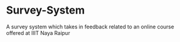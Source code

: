 # Survey-System
A survey system which takes in feedback related to an online course offered at IIIT Naya Raipur
